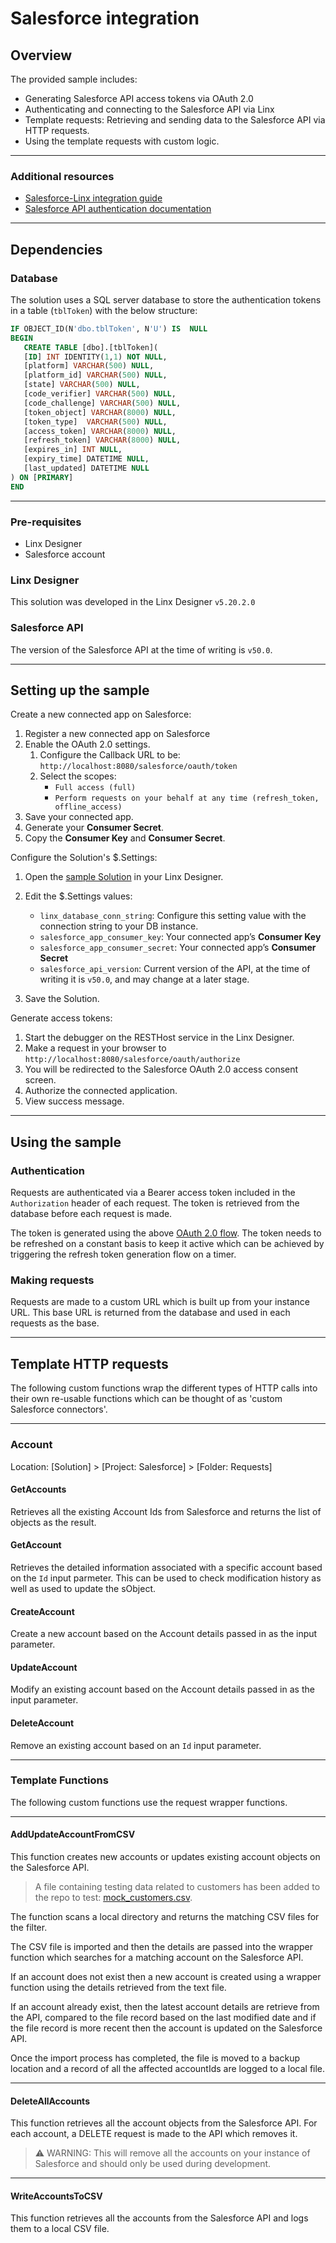 # Salesforce integration

## Overview

The provided sample includes:

- Generating Salesforce API access tokens via OAuth 2.0
- Authenticating and connecting to the Salesforce API via Linx
- Template requests: Retrieving and sending data to the Salesforce API via HTTP requests.
- Using the template requests with custom logic.

---

### Additional resources

- [Salesforce-Linx integration guide](https://community.linx.software/community/t/integrating-with-salesforce/494)
- [Salesforce API authentication documentation](https://help.salesforce.com/articleView?id=sf.remoteaccess_oauth_web_server_flow.htm&type=5)

---

## Dependencies

### Database

The solution uses a SQL server database to store the authentication tokens in a table (`tblToken`) with the below structure:

```sql
IF OBJECT_ID(N'dbo.tblToken', N'U') IS  NULL
BEGIN
   CREATE TABLE [dbo].[tblToken](
   [ID] INT IDENTITY(1,1) NOT NULL,
   [platform] VARCHAR(500) NULL,
   [platform_id] VARCHAR(500) NULL,
   [state] VARCHAR(500) NULL,
   [code_verifier] VARCHAR(500) NULL,
   [code_challenge] VARCHAR(500) NULL,
   [token_object] VARCHAR(8000) NULL,
   [token_type]  VARCHAR(500) NULL,
   [access_token] VARCHAR(8000) NULL,
   [refresh_token] VARCHAR(8000) NULL,
   [expires_in] INT NULL,
   [expiry_time] DATETIME NULL,
   [last_updated] DATETIME NULL
) ON [PRIMARY]
END
```

---

### Pre-requisites

- Linx Designer
- Salesforce account

### Linx Designer

This solution was developed in the Linx Designer `v5.20.2.0`

### Salesforce API

The version of the Salesforce API at the time of writing is `v50.0`.

---

## Setting up the sample

Create a new connected app on Salesforce:

1. Register a new connected app on Salesforce
1. Enable the OAuth 2.0 settings.
   1. Configure the Callback URL to be: `http://localhost:8080/salesforce/oauth/token`
   1. Select the scopes:
      - `Full access (full)`
      - `Perform requests on your behalf at any time (refresh_token, offline_access)`
1. Save your connected app.
1. Generate your **Consumer Secret**.
1. Copy the **Consumer Key** and **Consumer Secret**.

Configure the Solution's $.Settings:

1. Open the [sample Solution](Solution.lsoz) in your Linx Designer.
1. Edit the $.Settings values:

   - `linx_database_conn_string`: Configure this setting value with the connection string to your DB instance.
   - `salesforce_app_consumer_key`: Your connected app’s **Consumer Key**
   - `salesforce_app_consumer_secret`: Your connected app’s **Consumer Secret**
   - `salesforce_api_version`: Current version of the API, at the time of writing it is `v50.0`, and may change at a later stage.

1. Save the Solution.

Generate access tokens:

1. Start the debugger on the RESTHost service in the Linx Designer.
2. Make a request in your browser to `http://localhost:8080/salesforce/oauth/authorize`
3. You will be redirected to the Salesforce OAuth 2.0 access consent screen.
4. Authorize the connected application.
5. View success message.

---

## Using the sample

### Authentication

Requests are authenticated via a Bearer access token included in the `Authorization` header of each request.
The token is retrieved from the database before each request is made.

The token is generated using the above [OAuth 2.0 flow](https://help.salesforce.com/articleView?id=sf.remoteaccess_oauth_web_server_flow.htm&type=5). The token needs to be refreshed on a constant basis to keep it active which can be achieved by triggering the refresh token generation flow on a timer.

### Making requests

Requests are made to a custom URL which is built up from your instance URL. This base URL is returned from the database and used in each requests as the base.

---

## Template HTTP requests

The following custom functions wrap the different types of HTTP calls into their own re-usable functions which can be thought of as 'custom Salesforce connectors'.

---

### Account

Location: [Solution] > [Project: Salesforce] > [Folder: Requests]

#### GetAccounts

Retrieves all the existing Account Ids from Salesforce and returns the list of objects as the result.

#### GetAccount

Retrieves the detailed information associated with a specific account based on the `Id` input parmeter. This can be used to check modification history as well as used to update the sObject.

#### CreateAccount

Create a new account based on the Account details passed in as the input parameter.

#### UpdateAccount

Modify an existing account based on the Account details passed in as the input parameter.

#### DeleteAccount

Remove an existing account based on an `Id` input parameter.

---

### Template Functions

The following custom functions use the request wrapper functions.

---

#### AddUpdateAccountFromCSV

This function creates new accounts or updates existing account objects on the Salesforce API.

> A file containing testing data related to customers has been added to the repo to test: [mock_customers.csv](mock_customers.csv).

The function scans a local directory and returns the matching CSV files for the filter.

The CSV file is imported and then the details are passed into the wrapper function which searches for a matching account on the Salesforce API.

If an account does not exist then a new account is created using a wrapper function using the details retrieved from the text file.

If an account already exist, then the latest account details are retrieve from the API, compared to the file record based on the last modified date and if the file record is more recent then the account is updated on the Salesforce API.

Once the import process has completed, the file is moved to a backup location and a record of all the affected accountIds are logged to a local file.

---

#### DeleteAllAccounts

This function retrieves all the account objects from the Salesforce API. For each account, a DELETE request is made to the API which removes it.

> ⚠️ WARNING: This will remove all the accounts on your instance of Salesforce and should only be used during development.

---

#### WriteAccountsToCSV

This function retrieves all the accounts from the Salesforce API and logs them to a local CSV file.
